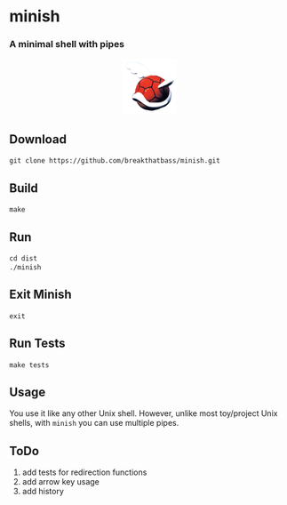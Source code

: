 # minish
### A minimal shell with pipes
<div style="text-align:center"><img src="shell.webp" style="width: 100px; height: 100px;"/></div>

## Download
```
git clone https://github.com/breakthatbass/minish.git
```

## Build
```
make
```

## Run
```
cd dist
./minish
```

## Exit Minish
```
exit
```

## Run Tests
```
make tests
```

## Usage
You use it like any other Unix shell. However, unlike most toy/project Unix shells, with `minish` you can use multiple pipes. 

## ToDo

1. add tests for redirection functions
2. add arrow key usage
3. add history